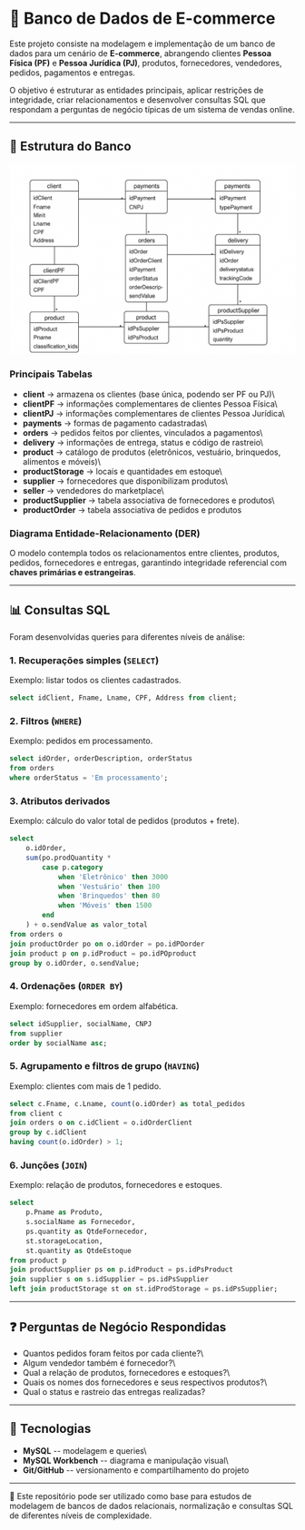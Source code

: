 # 🛒 Banco de Dados de E-commerce

Este projeto consiste na modelagem e implementação de um banco de dados
para um cenário de **E-commerce**, abrangendo clientes **Pessoa Física
(PF)** e **Pessoa Jurídica (PJ)**, produtos, fornecedores, vendedores,
pedidos, pagamentos e entregas.

O objetivo é estruturar as entidades principais, aplicar restrições de
integridade, criar relacionamentos e desenvolver consultas SQL que
respondam a perguntas de negócio típicas de um sistema de vendas online.

------------------------------------------------------------------------

## 📂 Estrutura do Banco
![Estrutura Banco de dados](https://github.com/RobenildoN/desafio-banco-de-dados/blob/main/Estrutura%20Banco%20de%20dados.png)

### Principais Tabelas

-   **client** → armazena os clientes (base única, podendo ser PF ou
    PJ)\
-   **clientPF** → informações complementares de clientes Pessoa Física\
-   **clientPJ** → informações complementares de clientes Pessoa
    Jurídica\
-   **payments** → formas de pagamento cadastradas\
-   **orders** → pedidos feitos por clientes, vinculados a pagamentos\
-   **delivery** → informações de entrega, status e código de rastreio\
-   **product** → catálogo de produtos (eletrônicos, vestuário,
    brinquedos, alimentos e móveis)\
-   **productStorage** → locais e quantidades em estoque\
-   **supplier** → fornecedores que disponibilizam produtos\
-   **seller** → vendedores do marketplace\
-   **productSupplier** → tabela associativa de fornecedores e produtos\
-   **productOrder** → tabela associativa de pedidos e produtos

### Diagrama Entidade-Relacionamento (DER)

O modelo contempla todos os relacionamentos entre clientes, produtos,
pedidos, fornecedores e entregas, garantindo integridade referencial com
**chaves primárias e estrangeiras**.

------------------------------------------------------------------------

## 📊 Consultas SQL

Foram desenvolvidas queries para diferentes níveis de análise:

### 1. Recuperações simples (`SELECT`)

Exemplo: listar todos os clientes cadastrados.

``` sql
select idClient, Fname, Lname, CPF, Address from client;
```

### 2. Filtros (`WHERE`)

Exemplo: pedidos em processamento.

``` sql
select idOrder, orderDescription, orderStatus
from orders
where orderStatus = 'Em processamento';
```

### 3. Atributos derivados

Exemplo: cálculo do valor total de pedidos (produtos + frete).

``` sql
select 
    o.idOrder,
    sum(po.prodQuantity * 
        case p.category
            when 'Eletrônico' then 3000
            when 'Vestuário' then 100
            when 'Brinquedos' then 80
            when 'Móveis' then 1500
        end
    ) + o.sendValue as valor_total
from orders o
join productOrder po on o.idOrder = po.idPOorder
join product p on p.idProduct = po.idPOproduct
group by o.idOrder, o.sendValue;
```

### 4. Ordenações (`ORDER BY`)

Exemplo: fornecedores em ordem alfabética.

``` sql
select idSupplier, socialName, CNPJ
from supplier
order by socialName asc;
```

### 5. Agrupamento e filtros de grupo (`HAVING`)

Exemplo: clientes com mais de 1 pedido.

``` sql
select c.Fname, c.Lname, count(o.idOrder) as total_pedidos
from client c
join orders o on c.idClient = o.idOrderClient
group by c.idClient
having count(o.idOrder) > 1;
```

### 6. Junções (`JOIN`)

Exemplo: relação de produtos, fornecedores e estoques.

``` sql
select 
    p.Pname as Produto,
    s.socialName as Fornecedor,
    ps.quantity as QtdeFornecedor,
    st.storageLocation,
    st.quantity as QtdeEstoque
from product p
join productSupplier ps on p.idProduct = ps.idPsProduct
join supplier s on s.idSupplier = ps.idPsSupplier
left join productStorage st on st.idProdStorage = ps.idPsSupplier;
```

------------------------------------------------------------------------

## ❓ Perguntas de Negócio Respondidas

-   Quantos pedidos foram feitos por cada cliente?\
-   Algum vendedor também é fornecedor?\
-   Qual a relação de produtos, fornecedores e estoques?\
-   Quais os nomes dos fornecedores e seus respectivos produtos?\
-   Qual o status e rastreio das entregas realizadas?

------------------------------------------------------------------------

## 🚀 Tecnologias

-   **MySQL** -- modelagem e queries\
-   **MySQL Workbench** -- diagrama e manipulação visual\
-   **Git/GitHub** -- versionamento e compartilhamento do projeto

------------------------------------------------------------------------

🔗 Este repositório pode ser utilizado como base para estudos de
modelagem de bancos de dados relacionais, normalização e consultas SQL
de diferentes níveis de complexidade.

